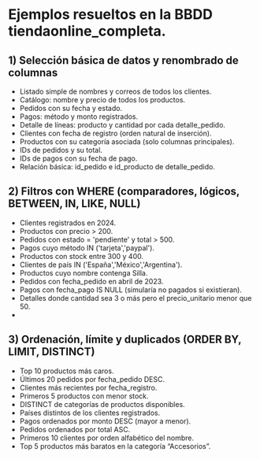 # Ejemplos resueltos en la BBDD tiendaonline_completa.

## 1) Selección básica de datos y renombrado de columnas

- Listado simple de nombres y correos de todos los clientes.
- Catálogo: nombre y precio de todos los productos.
- Pedidos con su fecha y estado.
- Pagos: método y monto registrados.
- Detalle de líneas: producto y cantidad por cada detalle_pedido.
- Clientes con fecha de registro (orden natural de inserción).
- Productos con su categoría asociada (solo columnas principales).
- IDs de pedidos y su total.
- IDs de pagos con su fecha de pago.
- Relación básica: id_pedido e id_producto de detalle_pedido.

## 2) Filtros con WHERE (comparadores, lógicos, BETWEEN, IN, LIKE, NULL)

- Clientes registrados en 2024.
- Productos con precio > 200.
- Pedidos con estado = 'pendiente' y total > 500.
- Pagos cuyo método IN ('tarjeta','paypal').
- Productos con stock entre 300 y 400.
- Clientes de país IN ('España','México','Argentina').
- Productos cuyo nombre contenga Silla.
- Pedidos con fecha_pedido en abril de 2023.
- Pagos con fecha_pago IS NULL (simularía no pagados si existieran).
- Detalles donde cantidad sea 3 o más pero el precio_unitario menor que 50.
- 
## 3) Ordenación, límite y duplicados (ORDER BY, LIMIT, DISTINCT)

- Top 10 productos más caros.
- Últimos 20 pedidos por fecha_pedido DESC.
- Clientes más recientes por fecha_registro.
- Primeros 5 productos con menor stock.
- DISTINCT de categorías de productos disponibles.
- Países distintos de los clientes registrados.
- Pagos ordenados por monto DESC (mayor a menor).
- Pedidos ordenados por total ASC.
- Primeros 10 clientes por orden alfabético del nombre.
- Top 5 productos más baratos en la categoría “Accesorios”.